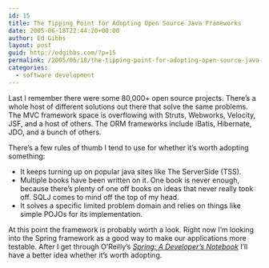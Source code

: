 ```yaml
---
id: 15
title: The Tipping Point for Adopting Open Source Java Frameworks
date: 2005-06-18T22:44:20+00:00
author: Ed Gibbs
layout: post
guid: http://edgibbs.com/?p=15
permalink: /2005/06/18/the-tipping-point-for-adopting-open-source-java-frameworks/
categories:
  - software development
---
```

Last I remember there were some 80,000+ open source projects. There&#8217;s a whole host of different solutions out there that solve the same problems. The MVC framework space is overflowing with Struts, Webworks, Velocity, JSF, and a host of others. The ORM frameworks include iBatis, Hibernate, JDO, and a bunch of others.

There&#8217;s a few rules of thumb I tend to use for whether it&#8217;s worth adopting something:

  * It keeps turning up on popular java sites like The ServerSide (TSS).
  * Multiple books have been written on it. One book is never enough, because there&#8217;s plenty of one off books on ideas that never really took off. SQLJ comes to mind off the top of my head.
  * It solves a specific limited problem domain and relies on things like simple POJOs for its implementation.

At this point the framework is probably worth a look. Right now I&#8217;m looking into the Spring framework as a good way to make our applications more testable. After I get through O&#8217;Reilly&#8217;s [_Spring: A Developer&#8217;s Notebook_](http://www.oreilly.com/catalog/springadn/) I&#8217;ll have a better idea whether it&#8217;s worth adopting.